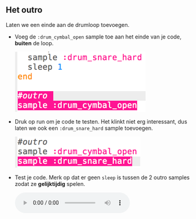 ## Het outro

Laten we een einde aan de drumloop toevoegen.

+ Voeg de `:drum_cymbal_open` sample toe aan het einde van je code, **buiten** de loop.
    
    ![schermafbeelding](images/drum-outro-1.png)

+ Druk op run om je code te testen. Het klinkt niet erg interessant, dus laten we ook een `:drum_snare_hard` sample toevoegen.
    
    ![schermafbeelding](images/drum-outro-2.png)

+ Test je code. Merk op dat er geen `sleep` is tussen de 2 outro samples zodat ze **gelijktijdig** spelen.
    
    <div id="audio-preview" class="pdf-hidden">
      <audio controls preload> <source src="resources/drums-outro.mp3" type="audio/mpeg"> Je browser ondersteunt het <code>audio</code>-element niet. </audio>
    </div>